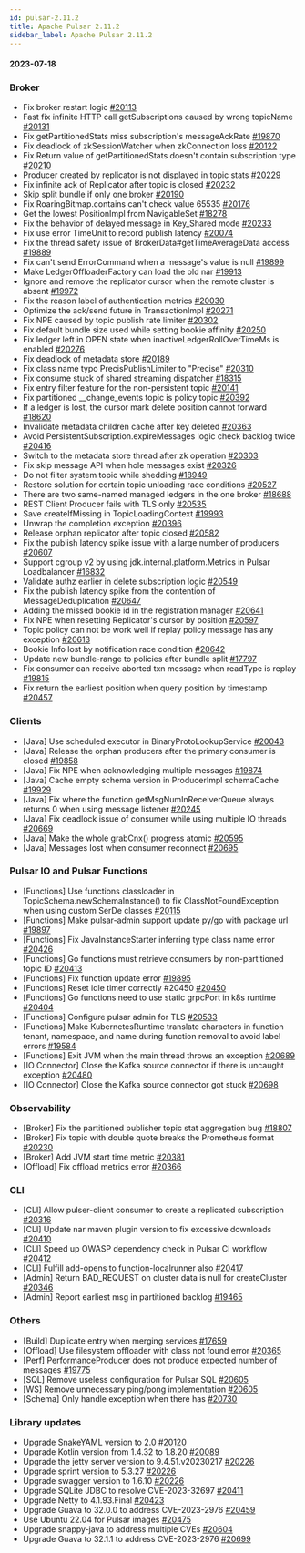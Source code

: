 ```yaml
---
id: pulsar-2.11.2
title: Apache Pulsar 2.11.2
sidebar_label: Apache Pulsar 2.11.2
---
```


#### 2023-07-18

### Broker
- Fix broker restart logic [#20113](https://github.com/apache/pulsar/pull/20113)
- Fast fix infinite HTTP call getSubscriptions caused by wrong topicName [#20131](https://github.com/apache/pulsar/pull/20131)
- Fix getPartitionedStats miss subscription's messageAckRate [#19870](https://github.com/apache/pulsar/pull/19870)
- Fix deadlock of zkSessionWatcher when zkConnection loss [#20122](https://github.com/apache/pulsar/pull/20122)
- Fix Return value of getPartitionedStats doesn't contain subscription type [#20210](https://github.com/apache/pulsar/pull/20210)
- Producer created by replicator is not displayed in topic stats [#20229](https://github.com/apache/pulsar/pull/20229)
- Fix infinite ack of Replicator after topic is closed [#20232](https://github.com/apache/pulsar/pull/20232)
- Skip split bundle if only one broker [#20190](https://github.com/apache/pulsar/pull/20190)
- Fix RoaringBitmap.contains can't check value 65535 [#20176](https://github.com/apache/pulsar/pull/20176)
- Get the lowest PositionImpl from NavigableSet [#18278](https://github.com/apache/pulsar/pull/18278)
- Fix the behavior of delayed message in Key_Shared mode [#20233](https://github.com/apache/pulsar/pull/20233)
- Fix use error TimeUnit to record publish latency [#20074](https://github.com/apache/pulsar/pull/20074)
- Fix the thread safety issue of BrokerData#getTimeAverageData access [#19889](https://github.com/apache/pulsar/pull/19889)
- Fix can't send ErrorCommand when a message's value is null [#19899](https://github.com/apache/pulsar/pull/19899)
- Make LedgerOffloaderFactory can load the old nar [#19913](https://github.com/apache/pulsar/pull/19913)
- Ignore and remove the replicator cursor when the remote cluster is absent [#19972](https://github.com/apache/pulsar/pull/19972)
- Fix the reason label of authentication metrics [#20030](https://github.com/apache/pulsar/pull/20030)
- Optimize the ack/send future in TransactionImpl [#20271](https://github.com/apache/pulsar/pull/20271)
- Fix NPE caused by topic publish rate limiter [#20302](https://github.com/apache/pulsar/pull/20302)
- Fix default bundle size used while setting bookie affinity [#20250](https://github.com/apache/pulsar/pull/20250)
- Fix ledger left in OPEN state when inactiveLedgerRollOverTimeMs is enabled [#20276](https://github.com/apache/pulsar/pull/20276)
- Fix deadlock of metadata store [#20189](https://github.com/apache/pulsar/pull/20189)
- Fix class name typo PrecisPublishLimiter to "Precise" [#20310](https://github.com/apache/pulsar/pull/20310)
- Fix consume stuck of shared streaming dispatcher [#18315](https://github.com/apache/pulsar/pull/18315)
- Fix entry filter feature for the non-persistent topic [#20141](https://github.com/apache/pulsar/pull/20141)
- Fix partitioned __change_events topic is policy topic [#20392](https://github.com/apache/pulsar/pull/20392)
- If a ledger is lost, the cursor mark delete position cannot forward [#18620](https://github.com/apache/pulsar/pull/18620)
- Invalidate metadata children cache after key deleted [#20363](https://github.com/apache/pulsar/pull/20363)
- Avoid PersistentSubscription.expireMessages logic check backlog twice [#20416](https://github.com/apache/pulsar/pull/20416)
- Switch to the metadata store thread after zk operation [#20303](https://github.com/apache/pulsar/pull/20303)
- Fix skip message API when hole messages exist [#20326](https://github.com/apache/pulsar/pull/20326)
- Do not filter system topic while shedding [#18949](https://github.com/apache/pulsar/pull/18949)
- Restore solution for certain topic unloading race conditions [#20527](https://github.com/apache/pulsar/pull/20527)
- There are two same-named managed ledgers in the one broker [#18688](https://github.com/apache/pulsar/pull/18688)
- REST Client Producer fails with TLS only [#20535](https://github.com/apache/pulsar/pull/20535)
- Save createIfMissing in TopicLoadingContext [#19993](https://github.com/apache/pulsar/pull/19993)
- Unwrap the completion exception [#20396](https://github.com/apache/pulsar/pull/20396)
- Release orphan replicator after topic closed [#20582](https://github.com/apache/pulsar/pull/20582)
- Fix the publish latency spike issue with a large number of producers [#20607](https://github.com/apache/pulsar/pull/20607)
- Support cgroup v2 by using jdk.internal.platform.Metrics in Pulsar Loadbalancer [#16832](https://github.com/apache/pulsar/pull/16832)
- Validate authz earlier in delete subscription logic [#20549](https://github.com/apache/pulsar/pull/20549)
- Fix the publish latency spike from the contention of MessageDeduplication [#20647](https://github.com/apache/pulsar/pull/20647)
- Adding the missed bookie id in the registration manager [#20641](https://github.com/apache/pulsar/pull/20641)
- Fix NPE when resetting Replicator's cursor by position [#20597](https://github.com/apache/pulsar/pull/20597)
- Topic policy can not be work well if replay policy message has any exception [#20613](https://github.com/apache/pulsar/pull/20613)
- Bookie Info lost by notification race condition [#20642](https://github.com/apache/pulsar/pull/20642)
- Update new bundle-range to policies after bundle split [#17797](https://github.com/apache/pulsar/pull/17797)
- Fix consumer can receive aborted txn message when readType is replay [#19815](https://github.com/apache/pulsar/pull/19815)
- Fix return the earliest position when query position by timestamp [#20457](https://github.com/apache/pulsar/pull/20457)

### Clients
- [Java] Use scheduled executor in BinaryProtoLookupService [#20043](https://github.com/apache/pulsar/pull/20043)
- [Java] Release the orphan producers after the primary consumer is closed [#19858](https://github.com/apache/pulsar/pull/19858)
- [Java] Fix NPE when acknowledging multiple messages [#19874](https://github.com/apache/pulsar/pull/19874)
- [Java] Cache empty schema version in ProducerImpl schemaCache [#19929](https://github.com/apache/pulsar/pull/19929)
- [Java] Fix where the function getMsgNumInReceiverQueue always returns 0 when using message listener [#20245](https://github.com/apache/pulsar/pull/20245)
- [Java] Fix deadlock issue of consumer while using multiple IO threads [#20669](https://github.com/apache/pulsar/pull/20669)
- [Java] Make the whole grabCnx() progress atomic [#20595](https://github.com/apache/pulsar/pull/20595)
- [Java] Messages lost when consumer reconnect [#20695](https://github.com/apache/pulsar/pull/20695)

### Pulsar IO and Pulsar Functions
- [Functions] Use functions classloader in TopicSchema.newSchemaInstance() to fix ClassNotFoundException when using custom SerDe classes [#20115](https://github.com/apache/pulsar/pull/20115)
- [Functions] Make pulsar-admin support update py/go with package url [#19897](https://github.com/apache/pulsar/pull/19897)
- [Functions] Fix JavaInstanceStarter inferring type class name error [#20426](https://github.com/apache/pulsar/pull/20426)
- [Functions] Go functions must retrieve consumers by non-partitioned topic ID [#20413](https://github.com/apache/pulsar/pull/20413)
- [Functions] Fix function update error [#19895](https://github.com/apache/pulsar/pull/19895)
- [Functions] Reset idle timer correctly #20450 [#20450](https://github.com/apache/pulsar/pull/20450)
- [Functions] Go functions need to use static grpcPort in k8s runtime [#20404](https://github.com/apache/pulsar/pull/20404)
- [Functions] Configure pulsar admin for TLS [#20533](https://github.com/apache/pulsar/pull/20533)
- [Functions] Make KubernetesRuntime translate characters in function tenant, namespace, and name during function removal to avoid label errors [#19584](https://github.com/apache/pulsar/pull/19584)
- [Functions] Exit JVM when the main thread throws an exception [#20689](https://github.com/apache/pulsar/pull/20689)
- [IO Connector] Close the Kafka source connector if there is uncaught exception [#20480](https://github.com/apache/pulsar/pull/20480)
- [IO Connector] Close the Kafka source connector got stuck [#20698](https://github.com/apache/pulsar/pull/20698)

### Observability
- [Broker] Fix the partitioned publisher topic stat aggregation bug [#18807](https://github.com/apache/pulsar/pull/18807)
- [Broker] Fix topic with double quote breaks the Prometheus format [#20230](https://github.com/apache/pulsar/pull/20230)
- [Broker] Add JVM start time metric [#20381](https://github.com/apache/pulsar/pull/20381)
- [Offload] Fix offload metrics error [#20366](https://github.com/apache/pulsar/pull/20366)

### CLI
- [CLI] Allow pulser-client consumer to create a replicated subscription [#20316](https://github.com/apache/pulsar/pull/20316)
- [CLI] Update nar maven plugin version to fix excessive downloads [#20410](https://github.com/apache/pulsar/pull/20410)
- [CLI] Speed up OWASP dependency check in Pulsar CI workflow [#20412](https://github.com/apache/pulsar/pull/20412)
- [CLI] Fulfill add-opens to function-localrunner also [#20417](https://github.com/apache/pulsar/pull/20417)
- [Admin] Return BAD_REQUEST on cluster data is null for createCluster [#20346](https://github.com/apache/pulsar/pull/20346)
- [Admin] Report earliest msg in partitioned backlog [#19465](https://github.com/apache/pulsar/pull/19465)

### Others
- [Build] Duplicate entry when merging services [#17659](https://github.com/apache/pulsar/pull/17659)
- [Offload] Use filesystem offloader with class not found error [#20365](https://github.com/apache/pulsar/pull/20365)
- [Perf] PerformanceProducer does not produce expected number of messages [#19775](https://github.com/apache/pulsar/pull/19775)
- [SQL] Remove useless configuration for Pulsar SQL [#20605](https://github.com/apache/pulsar/pull/20605)
- [WS] Remove unnecessary ping/pong implementation [#20605](https://github.com/apache/pulsar/pull/20733)
- [Schema] Only handle exception when there has [#20730](https://github.com/apache/pulsar/pull/20730)

### Library updates
- Upgrade SnakeYAML version to 2.0 [#20120](https://github.com/apache/pulsar/pull/20120)
- Upgrade Kotlin version from 1.4.32 to 1.8.20 [#20089](https://github.com/apache/pulsar/pull/20089)
- Upgrade the jetty server version to 9.4.51.v20230217 [#20226](https://github.com/apache/pulsar/pull/20226)
- Upgrade sprint version to 5.3.27 [#20226](https://github.com/apache/pulsar/pull/20226)
- Upgrade swagger version to 1.6.10 [#20226](https://github.com/apache/pulsar/pull/20226)
- Upgrade SQLite JDBC to resolve CVE-2023-32697 [#20411](https://github.com/apache/pulsar/pull/20411)
- Upgrade Netty to 4.1.93.Final [#20423](https://github.com/apache/pulsar/pull/20423)
- Upgrade Guava to 32.0.0 to address CVE-2023-2976 [#20459](https://github.com/apache/pulsar/pull/20459)
- Use Ubuntu 22.04 for Pulsar images [#20475](https://github.com/apache/pulsar/pull/20475)
- Upgrade snappy-java to address multiple CVEs [#20604](https://github.com/apache/pulsar/pull/20604)
- Upgrade Guava to 32.1.1 to address CVE-2023-2976 [#20699](https://github.com/apache/pulsar/pull/20699)
